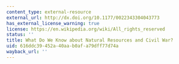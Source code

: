 ```yaml
---
content_type: external-resource
external_url: http://dx.doi.org/10.1177/0022343304043773
has_external_license_warning: true
license: https://en.wikipedia.org/wiki/All_rights_reserved
status: ''
title: What Do We Know about Natural Resources and Civil War?
uid: 616ddc39-452a-40aa-b0af-a79dff77d74a
wayback_url: ''
---
```

